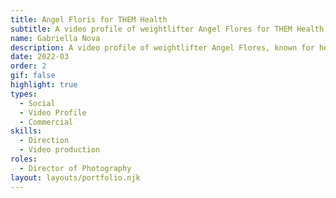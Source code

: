 ```yaml
---
title: Angel Floris for THEM Health
subtitle: A video profile of weightlifter Angel Flores for THEM Health
name: Gabriella Nova
description: A video profile of weightlifter Angel Flores, known for her sports advocacy and appearance in Queer Eye Season 6. 
date: 2022-03
order: 2
gif: false
highlight: true
types:
  - Social 
  - Video Profile  
  - Commercial 
skills:
  - Direction
  - Video production 
roles:
  - Director of Photography
layout: layouts/portfolio.njk
---
```


